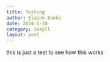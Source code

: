 ```yaml
---
title: Testing
author: Elaine Banks
date: 2024-1-10
category: Jekyll
layout: post
---
```


this is just a test to see how this works

[1]: https://pages.github.com